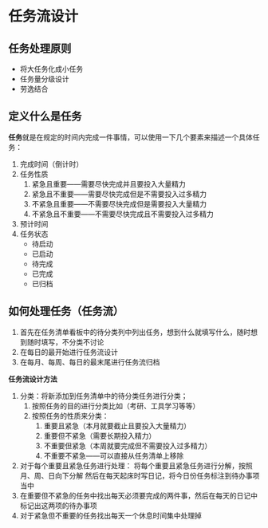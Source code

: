 
# 任务流设计
## 任务处理原则
- 将大任务化成小任务
- 任务量分级设计
- 劳逸结合


## 定义什么是任务

**任务**就是在规定的时间内完成一件事情，可以使用一下几个要素来描述一个具体任务：
1. 完成时间（倒计时）
2. 任务性质
	1. 紧急且重要——需要尽快完成并且要投入大量精力
	2. 紧急且不重要——需要尽快完成但是不需要投入过多精力
	3. 不紧急且重要——不需要尽快完成但是需要投入大量精力
	4. 不紧急且不重要——不需要尽快完成且不需要投入过多精力
3. 预计时间
4. 任务状态
	- 待启动
	- 已启动
	- 待完成
	- 已完成
	- 已归档



## 如何处理任务（任务流）
1. 首先在任务清单看板中的待分类列中列出任务，想到什么就填写什么，随时想到随时填写，不分类不讨论
2. 在每日的最开始进行任务流设计
3. 在每月、每周、每日的最末尾进行任务流归档


**任务流设计方法**
1. 分类：将新添加到任务清单中的待分类任务进行分类；
	1. 按照任务的目的进行分类比如（考研、工具学习等等）
	2. 按照任务的性质来分类：
		1. 重要且紧急（本月就要截止且要投入大量精力）
		2. 重要但不紧急（需要长期投入精力）
		3. 不重要但紧急（本周就要完成但不需要投入过多精力）		
		4. 不重要不紧急——可以直接从任务清单上移除
2. 对于每个重要且紧急任务进行处理：
	将每个重要且紧急任务进行分解，按照月、周、日向下分解
	然后在每天起床时写日记，将今日份任务标注到待办事项当中
3. 在重要但不紧急的任务中找出每天必须要完成的两件事，然后在每天的日记中标记出这两项的待办事项
4. 对于紧急但不重要的任务找出每天一个休息时间集中处理掉